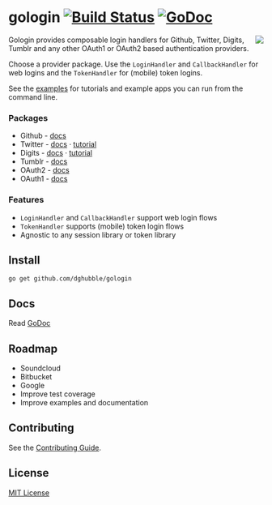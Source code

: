 
# gologin [![Build Status](https://travis-ci.org/dghubble/gologin.png)](https://travis-ci.org/dghubble/gologin) [![GoDoc](http://godoc.org/github.com/dghubble/gologin?status.png)](http://godoc.org/github.com/dghubble/gologin)
<img align="right" src="https://storage.googleapis.com/dghubble/gologin.png">

Gologin provides composable login handlers for Github, Twitter, Digits, Tumblr and any other OAuth1 or OAuth2 based authentication providers.

Choose a provider package. Use the `LoginHandler` and `CallbackHandler` for web logins and the `TokenHandler` for (mobile) token logins.

See the [examples](examples) for tutorials and example apps you can run from the command line.

### Packages

* Github - [docs](http://godoc.org/github.com/dghubble/gologin/github)
* Twitter - [docs](http://godoc.org/github.com/dghubble/gologin/twitter) &#183; [tutorial](examples/twitter)
* Digits - [docs](http://godoc.org/github.com/dghubble/gologin/digits) &#183; [tutorial](examples/digits)
* Tumblr - [docs](http://godoc.org/github.com/dghubble/gologin/tumblr)
* OAuth2 - [docs](http://godoc.org/github.com/dghubble/gologin/oauth2)
* OAuth1 - [docs](http://godoc.org/github.com/dghubble/gologin/oauth1)

### Features

* `LoginHandler` and `CallbackHandler` support web login flows
* `TokenHandler` supports (mobile) token login flows
* Agnostic to any session library or token library

## Install

    go get github.com/dghubble/gologin

## Docs

Read [GoDoc](https://godoc.org/github.com/dghubble/gologin)

## Roadmap

* Soundcloud
* Bitbucket
* Google
* Improve test coverage
* Improve examples and documentation

## Contributing

See the [Contributing Guide](https://gist.github.com/dghubble/be682c123727f70bcfe7).

## License

[MIT License](LICENSE)


